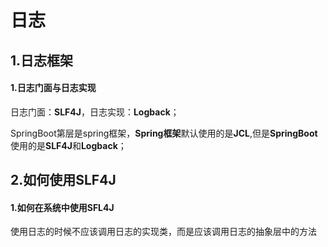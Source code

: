 # 日志

## 1.日志框架

#### 1.日志门面与日志实现

日志门面：**SLF4J**，日志实现：**Logback**；

SpringBoot第层是spring框架，**Spring框架**默认使用的是**JCL**,但是**SpringBoot**使用的是**SLF4J**和**Logback**；

## 2.如何使用SLF4J

#### 1.如何在系统中使用**SFL4J**

使用日志的时候不应该调用日志的实现类，而是应该调用日志的抽象层中的方法